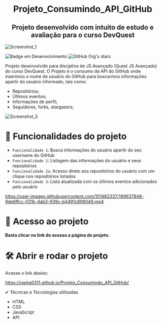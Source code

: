 <h1 align="center"> Projeto_Consumindo_API_GitHub</h1>
<h2 align="center">Projeto desenvolvido com intuito de estudo e avaliação para o curso DevQuest</h2>

![Screenshot_1](https://user-images.githubusercontent.com/101482337/199635311-f89fc8fd-0c01-40a8-a9fc-40d8c2761f3b.jpg)

![Badge em Desenvolvimento](http://img.shields.io/static/v1?label=STATUS&message=EM%20DESENVOLVIMENTO&color=GREEN&?style=plastic&logo=appveyor)
![GitHub Org's stars](https://img.shields.io/github/stars/rapha0311?style=social)

Projeto desenvolvido para disciplina de JS Avançado (Quest JS Avançado) do curso DevQuest. O Projeto é o consumo da API do GitHub onde inserimos
 o nome de usuário do GitHub para buscarmos informações apartir do usuário informado, tais como:
 
 - Repositórios;
 - Últimos eventos;
 - Informações de perfil;
 - Seguidores, forks, stargazers;
 
 ![Screenshot_3](https://user-images.githubusercontent.com/101482337/199636731-79f80b98-4b34-455b-a4d8-e89468204b07.jpg)

# :hammer: Funcionalidades do projeto
- `Funcionalidade 1`: Busca informações do usuário apartir do seu username do GitHub
- `Funcionalidade 2`: Listagem das informações do usuário e seus repositórios
- `Funcionalidade 2a`: Acesso direto aos repositórios do usuário com um clique nos repositórios listados
- `Funcionalidade 3`: Lista atualizada com os últimos eventos adicionados pelo usuário

https://user-images.githubusercontent.com/101482337/199637848-9de6ffcc-031b-4ab3-939c-b4491c898049.mp4

# 📁 Acesso ao projeto
**Basta clicar no link de acesso a página do projeto.**
# **🛠️ Abrir e rodar o projeto**
Acesse o link abaixo:

https://rapha0311.github.io/Projeto_Consumindo_API_GitHub/

✔ Técnicas e Tecnologias utilizadas
- HTML
- CSS
- JavaScript
- API

